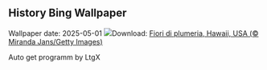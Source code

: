 ## History Bing Wallpaper
Wallpaper date: 2025-05-01
![](https://www.bing.com/th?id=OHR.PinkPlumeria_IT-IT2418782991_UHD.jpg&w=1000)Download: [Fiori di plumeria, Hawaii, USA (© Miranda Jans/Getty Images)](https://www.bing.com/th?id=OHR.PinkPlumeria_IT-IT2418782991_UHD.jpg)

Auto get programm by LtgX
